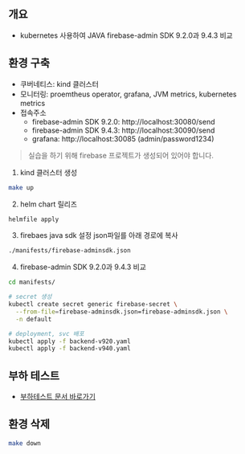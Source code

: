 ## 개요

* kubernetes 사용하여 JAVA firebase-admin SDK 9.2.0과 9.4.3 비교

## 환경 구축

* 쿠버네티스: kind 클러스터
* 모니터링: proemtheus operator, grafana, JVM metrics, kubernetes metrics
* 접속주소
  * firebase-admin SDK 9.2.0: http://localhost:30080/send
  * firebase-admin SDK 9.4.3: http://localhost:30090/send
  * grafana: http://localhost:30085 (admin/password1234)

> 실습을 하기 위해 firebase 프로젝트가 생성되어 있어야 합니다.

1. kind 클러스터 생성

```sh
make up
```

2. helm chart 릴리즈

```sh
helmfile apply
```

3. firebaes java sdk 설정 json파일를 아래 경로에 복사

```sh
./manifests/firebase-adminsdk.json
```

4. firebase-admin SDK 9.2.0과 9.4.3 비교

```sh
cd manifests/

# secret 생성
kubectl create secret generic firebase-secret \
  --from-file=firebase-adminsdk.json=firebase-adminsdk.json \
  -n default

# deployment, svc 배포
kubectl apply -f backend-v920.yaml
kubectl apply -f backend-v940.yaml
```

## 부하 테스트

* [부하테스트 문서 바로가기](./stress-test/)

## 환경 삭제

```sh
make down
```
